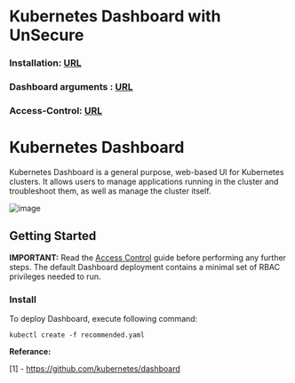 
# Kubernetes Dashboard with UnSecure

### Installation: [URL](https://github.com/kubernetes/dashboard)

### Dashboard arguments : [URL](https://github.com/kubernetes/dashboard/blob/master/docs/common/dashboard-arguments.md)

### Access-Control:  [URL](https://github.com/kubernetes/dashboard/tree/master/docs/user/access-control)


# Kubernetes Dashboard

Kubernetes Dashboard is a general purpose, web-based UI for Kubernetes clusters. It allows users to manage applications running in the cluster and troubleshoot them, as well as manage the cluster itself.

![image](https://user-images.githubusercontent.com/3519706/119263610-6e2a3a00-bbe8-11eb-95d5-b3c8f28db32a.png)

## Getting Started

**IMPORTANT:**  Read the  [Access Control](https://github.com/kubernetes/dashboard/blob/master/docs/user/access-control/README.md)  guide before performing any further steps. The default Dashboard deployment contains a minimal set of RBAC privileges needed to run.

### [](https://github.com/OktaySavdi/kubernetes-yaml/blob/master/Dashboard/recommended.yaml)Install

To deploy Dashboard, execute following command:
```
kubectl create -f recommended.yaml
```
**Referance:** 

[1] - https://github.com/kubernetes/dashboard

